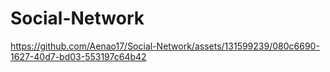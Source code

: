 # Social-Network



https://github.com/Aenao17/Social-Network/assets/131599239/080c6690-1627-40d7-bd03-553197c64b42

